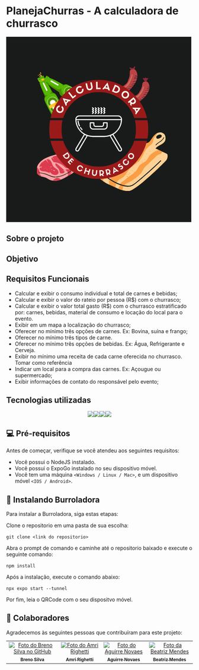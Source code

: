 # PlanejaChurras - A calculadora de churrasco

<img src="logo.png" alt="Exemplo imagem">


## Sobre o projeto



## Objetivo



## Requisitos Funcionais

* Calcular e exibir o consumo individual e total de carnes e bebidas;
* Calcular e exibir o valor do rateio por pessoa (R$) com o churrasco;
* Calcular e exibir o valor total gasto (R$) com o churrasco estratificado por: carnes, bebidas, material de consumo e locação do local para o evento.
* Exibir em um mapa a localização do churrasco;
* Oferecer no mínimo três opções de carnes. Ex: Bovina, suína e frango;
* Oferecer no mínimo três tipos de carne.
* Oferecer no mínimo três opções de bebidas. Ex: Água, Refrigerante e Cerveja.
* Exibir no mínimo uma receita de cada carne oferecida no churrasco. Tomar como referência
* Indicar um local para a compra das carnes. Ex: Açougue ou supermercado;
* Exibir informações de contato do responsável pelo evento;

## Tecnologias utilizadas

<div style="display : flex; justify-content : center">
<img src="https://img.shields.io/badge/React_Native-20232A?style=for-the-badge&logo=react&logoColor=61DAFB" /> 
<img src="https://img.shields.io/badge/CSS3-1572B6?style=for-the-badge&logo=css3&logoColor=white" />
<img src="https://img.shields.io/badge/Javascript-323330?style=for-the-badge&logo=javascript&logoColor=F7DF1E" />
<img src="https://img.shields.io/badge/Node.js-43853D?style=for-the-badge&logo=node.js&logoColor=white" />
  
</div>




## 💻 Pré-requisitos

Antes de começar, verifique se você atendeu aos seguintes requisitos:

* Você possui o NodeJS instalado.
* Você possui o ExpoGo instalado no seu dispositivo móvel.
* Você tem uma máquina `<Windows / Linux / Mac>`, e um dispositivo móvel `<IOS / Android>`.


## 🚀 Instalando Burroladora

Para instalar a Burroladora, siga estas etapas:

Clone o repositorio em uma pasta de sua escolha:
```
git clone <link do repositorio>
```

Abra o prompt de comando e caminhe até o repositorio baixado e execute o seguinte comando:
```
npm install
```

Após a instalação, execute o comando abaixo:
```
npx expo start --tunnel
```

Por fim, leia o QRCode com o seu dispositvo móvel.

## 🤝 Colaboradores

Agradecemos às seguintes pessoas que contribuíram para este projeto:

<table>
  <tr>
    <td align="center">
      <a href="#">
        <img src="https://avatars.githubusercontent.com/u/114250412?v=4" width="100px;" alt="Foto do Breno Silva no GitHub"/><br>
        <sub>
          <b>Breno Silva</b>
        </sub>
      </a>
    </td>
    <td align="center">
      <a href="#">
        <img src="https://avatars.githubusercontent.com/u/100785572?v=4" width="100px;" alt="Foto do Amri Righetti"/><br>
        <sub>
          <b>Amri Righetti</b>
        </sub>
      </a>
    </td>
    <td align="center">
      <a href="#">
        <img src="https://avatars.githubusercontent.com/u/114250844?v=4" width="100px;" alt="Foto do Aguirre Novaes"/><br>
        <sub>
          <b>Aguirre Novaes</b>
        </sub>
      </a>
    </td>
        <td align="center">
      <a href="#">
        <img src="https://avatars.githubusercontent.com/u/112603541?v=4" width="100px;" alt="Foto da Beatriz Mendes"/><br>
        <sub>
          <b>Beatriz Mendes</b>
        </sub>
      </a>
    </td>
  </tr>
</table>
